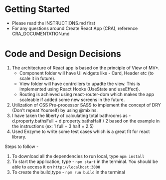 # Getting Started

- Please read the INSTRUCTIONS.md first
- For any questions around Create React App (CRA), reference
  CRA_DOCUMENTATION.md

# Code and Design Decisions

<!-- Please document your code & design decisions here. -->
1. The architecture of React app is based on the principle of View of MV*.
   - Component folder will have UI widgets like - Card, Header  etc (to scale it in future).
   - View folder will have controllers to upadte the view. This is implemented using React Hooks (UseState and useEffect).
   - Routing is achieved using react-router-dom which makes the app scaleable if added some new screens in the future.
2. Utilization of CSS Pre-processor SASS to implement the concept of DRY (Don't repeat Yourself) by using @mixins.
3. I have taken the liberty of calculating total bathrooms as - d.property.bathsFull + d.property.bathsHalf / 2 based on the example in the instructions (ex: 1 full + 3 half = 2.5)
4. Used Enzyme to write some test cases which is a great fit for react library.

Steps to follow -
1. To download all the dependencies to run local, type `npm install`
2. To start the application, type - `npm start` in the terminal. You should be able to access it on `http://localhost:3000`
3. To create the build,type - `npm run build` in the terminal

